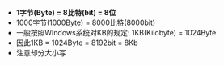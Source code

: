 - **1字节(Byte) = 8比特(bit) = 8位**
- 1000字节(1000Byte) = 8000比特(8000bit)
- 一般按照WIndows系统对KB的规定: 1KB(Kilobyte) = 1024Byte
- 因此1KB = 1024Byte = 8192bit = 8Kb
- 注意却分大小写
